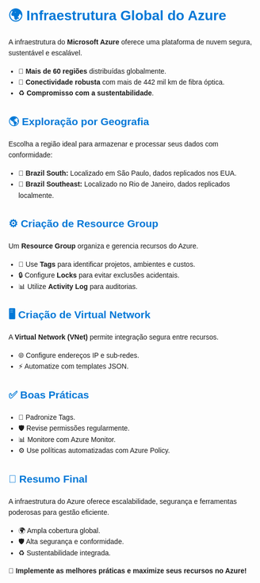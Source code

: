 <!DOCTYPE html>
<html lang="pt-BR">
<head>
    <meta charset="UTF-8">
    <meta name="viewport" content="width=device-width, initial-scale=1.0">
    <title>Infraestrutura Global do Azure</title>
    <style>
        body { font-family: Arial, sans-serif; line-height: 1.6; margin: 20px; }
        h1, h2, h3 { color: #0078D7; }
        ul { margin: 10px 0; padding-left: 20px; }
        code { background: #f4f4f4; padding: 2px 5px; border-radius: 4px; }
    </style>
</head>
<body>

<h1>🌍 Infraestrutura Global do Azure</h1>
<p>
    A infraestrutura do <strong>Microsoft Azure</strong> oferece uma plataforma de nuvem segura, sustentável e escalável.
</p>
<ul>
    <li>🏢 <strong>Mais de 60 regiões</strong> distribuídas globalmente.</li>
    <li>🔗 <strong>Conectividade robusta</strong> com mais de 442 mil km de fibra óptica.</li>
    <li>♻️ <strong>Compromisso com a sustentabilidade</strong>.</li>
</ul>

<h2>🌎 Exploração por Geografia</h2>
<p>Escolha a região ideal para armazenar e processar seus dados com conformidade:</p>
<ul>
    <li>📍 <strong>Brazil South:</strong> Localizado em São Paulo, dados replicados nos EUA.</li>
    <li>📍 <strong>Brazil Southeast:</strong> Localizado no Rio de Janeiro, dados replicados localmente.</li>
</ul>

<h2>⚙️ Criação de Resource Group</h2>
<p>
    Um <strong>Resource Group</strong> organiza e gerencia recursos do Azure.
</p>
<ul>
    <li>🔖 Use <strong>Tags</strong> para identificar projetos, ambientes e custos.</li>
    <li>🔒 Configure <strong>Locks</strong> para evitar exclusões acidentais.</li>
    <li>📊 Utilize <strong>Activity Log</strong> para auditorias.</li>
</ul>

<h2>🖥️ Criação de Virtual Network</h2>
<p>
    A <strong>Virtual Network (VNet)</strong> permite integração segura entre recursos.
</p>
<ul>
    <li>🌐 Configure endereços IP e sub-redes.</li>
    <li>⚡ Automatize com templates JSON.</li>
</ul>

<h2>✅ Boas Práticas</h2>
<ul>
    <li>🔖 Padronize Tags.</li>
    <li>🛡️ Revise permissões regularmente.</li>
    <li>📊 Monitore com Azure Monitor.</li>
    <li>⚙️ Use políticas automatizadas com Azure Policy.</li>
</ul>

<h2>📌 Resumo Final</h2>
<p>
    A infraestrutura do Azure oferece escalabilidade, segurança e ferramentas poderosas para gestão eficiente.
</p>
<ul>
    <li>🌍 Ampla cobertura global.</li>
    <li>🛡️ Alta segurança e conformidade.</li>
    <li>♻️ Sustentabilidade integrada.</li>
</ul>

<p><strong>🚀 Implemente as melhores práticas e maximize seus recursos no Azure!</strong></p>

</body>
</html>
